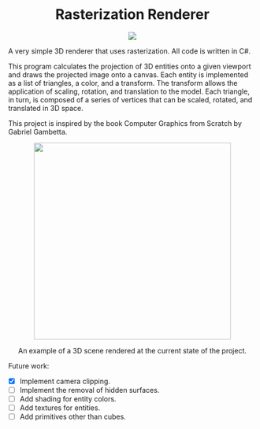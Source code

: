 ﻿<div align="center">
    <h1>Rasterization Renderer</h1>
</div>

<p align="center">
    <img src="https://forthebadge.com/images/badges/made-with-c-sharp.svg"></a>
</p>

A very simple 3D renderer that uses rasterization. All code is written in C#.

This program calculates the projection of 3D entities onto a given viewport and draws the projected image onto a canvas. Each entity is implemented as a list of triangles, a color, and a transform. The transform allows the application of scaling, rotation, and translation to the model. Each triangle, in turn, is composed of a series of vertices that can be scaled, rotated, and translated in 3D space.

This project is inspired by the book Computer Graphics from Scratch by Gabriel Gambetta.

<p align="center">
    <img src="https://i.imgur.com/UZAvzLy.png" width=400></a>
</p>
<p align="center">An example of a 3D scene rendered at the current state of the project.</p>

Future work:

- [x] Implement camera clipping.
- [ ] Implement the removal of hidden surfaces.
- [ ] Add shading for entity colors.
- [ ] Add textures for entities.
- [ ] Add primitives other than cubes.